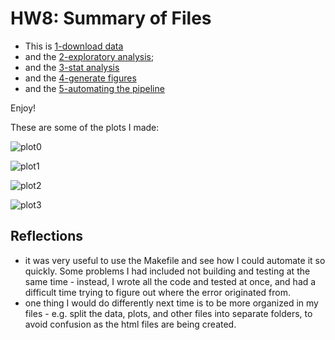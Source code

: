 HW8: Summary of Files
==========================
  
* This is [1-download data](https://github.com/STAT545-UBC/zz_michelle_lee-coursework/blob/master/HW9/1-download-data.md)
* and the [2-exploratory analysis](https://github.com/STAT545-UBC/zz_michelle_lee-coursework/blob/master/HW9/2-exploratory-analysis.md);
* and the [3-stat analysis](https://github.com/STAT545-UBC/zz_michelle_lee-coursework/blob/master/HW9/3-stat-analysis.md)
* and the [4-generate figures](https://github.com/STAT545-UBC/zz_michelle_lee-coursework/blob/master/HW9/4-generate-figures.md)
* and the [5-automating the pipeline](https://github.com/STAT545-UBC/zz_michelle_lee-coursework/blob/master/HW9/5-automate-pipeline.md)

Enjoy!
  
  
  These are some of the plots I made:
  
![plot0](https://github.com/STAT545-UBC/zz_michelle_lee-coursework/blob/master/HW9/plots/gdp-quantile.png)
  
![plot1](https://raw.githubusercontent.com/STAT545-UBC/zz_michelle_lee-coursework/master/HW9/plots/r-sq-asia.png?token=AIW6LnWIIGYfWgHxw1sKiUs4FBFkR0mpks5Ud4qfwA%3D%3D)

![plot2](https://github.com/STAT545-UBC/zz_michelle_lee-coursework/blob/master/HW9/plots/lifeExp-quantile.png)

![plot3](https://github.com/STAT545-UBC/zz_michelle_lee-coursework/blob/master/HW9/plots/r-sq-africa.png)

## Reflections
* it was very useful to use the Makefile and see how I could automate it so quickly. Some problems I had included not building and testing at the same time - instead, I wrote all the code and tested at once, and had a difficult time trying to figure out where the error originated from. 
* one thing I would do differently next time is to be more organized in my files - e.g. split the data, plots, and other files into separate folders, to avoid confusion as the html files are being created. 
